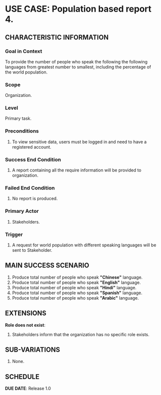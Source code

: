 # USE CASE: Population based report 4.

## CHARACTERISTIC INFORMATION

### Goal in Context

To provide the number of people who speak the following the following languages from greatest number to smallest, including the percentage of the world population.

### Scope

Organization.

### Level

Primary task.

### Preconditions
 
1. To view sensitive data, users must be logged in and need to have a registered account.

### Success End Condition

1. A report containing all the require information will be provided to organization.

### Failed End Condition

1. No report is produced.

### Primary Actor

1. Stakeholders.

### Trigger

1. A request for world population with different speaking languages will be sent to Stakeholder.

## MAIN SUCCESS SCENARIO

1. Produce total number of people who speak **"Chinese"** language.
2. Produce total number of people who speak **"English"** language.
3. Produce total number of people who speak **"Hindi"** language.
4. Produce total number of people who speak **"Spanish"** language.
5. Produce total number of people who speak **"Arabic"** language.

## EXTENSIONS

**Role does not exist**:

1. Stakeholders inform that the organization has no specific role exists.

## SUB-VARIATIONS

1. None.

## SCHEDULE

**DUE DATE**: Release 1.0
